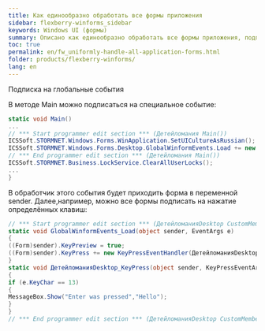 ```yaml
---
title: Как единообразно обработать все формы приложения
sidebar: flexberry-winforms_sidebar
keywords: Windows UI (формы)
summary: Описано как единообразно обработать все формы приложения, подписавшись на специальное событие. Приведён пример, в котором все формы подписываются на нажатие определённых клавиш.
toc: true
permalink: en/fw_uniformly-handle-all-application-forms.html
folder: products/flexberry-winforms/
lang: en
---
```


Подписка на глобальные события

В методе Main можно подписаться на специальное событие:

```csharp
static void Main()
...
// *** Start programmer edit section *** (Детейломания Main())
ICSSoft.STORMNET.Windows.Forms.WinApplication.SetUICultureAsRussian();
ICSSoft.STORMNET.Windows.Forms.Desktop.GlobalWinformEvents.Load += new EventHandler(GlobalWinformEvents_Load);
// *** End programmer edit section *** (Детейломания Main())
ICSSoft.STORMNET.Business.LockService.ClearAllUserLocks();
...
}
```

В обработчик этого события будет приходить форма в переменной sender. Далее,например, можно все формы подписать на нажатие определённых клавиш:

```csharp
// *** Start programmer edit section *** (ДетейломанияDesktop CustomMembers)
static void GlobalWinformEvents_Load(object sender, EventArgs e)
{
((Form)sender).KeyPreview = true;
((Form)sender).KeyPress += new KeyPressEventHandler(ДетейломанияDesktop_KeyPress);
}
static void ДетейломанияDesktop_KeyPress(object sender, KeyPressEventArgs e)
{
if (e.KeyChar == 13)
{
MessageBox.Show("Enter was pressed","Hello");
}
}
// *** End programmer edit section *** (ДетейломанияDesktop CustomMembers)
```